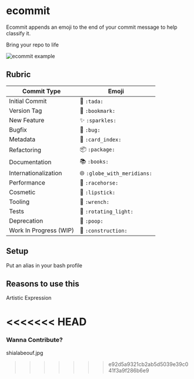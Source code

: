 # ecommit

Ecommit appends an emoji to the end of your commit message to help classify it.

Bring your repo to life

![ecommit example](https://media.giphy.com/media/3o6Zt6cVCAdKITMNZ6/source.gif)


## Rubric

Commit Type | Emoji
----------  | -------------
Initial Commit | :tada: `:tada:`
Version Tag | :bookmark: `:bookmark:`
New Feature | :sparkles: `:sparkles:`
Bugfix | :bug: `:bug:`
Metadata | :card_index: `:card_index:`
Refactoring | :package: `:package:`
Documentation | :books: `:books:`
Internationalization | :globe_with_meridians: `:globe_with_meridians:`
Performance | :racehorse: `:racehorse:`
Cosmetic | :lipstick: `:lipstick:`
Tooling | :wrench: `:wrench:`
Tests | :rotating_light: `:rotating_light:`
Deprecation | :poop: `:poop:`
Work In Progress (WIP) | :construction: `:construction:`

## Setup
Put an alias in your bash profile

## Reasons to use this
Artistic Expression

<<<<<<< HEAD
=======

### Wanna Contribute?
shialabeouf.jpg
>>>>>>> e92d5a9321cb2ab5d5039e39c041f3a9f286b6e9
